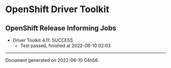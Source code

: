 
OpenShift Driver Toolkit
========================

OpenShift Release Informing Jobs
--------------------------------



* Driver Toolkit 4.11: SUCCESS
  - Test passed, finished at 2022-06-10 02:03






---
Document generated on 2022-06-10 04h56.
